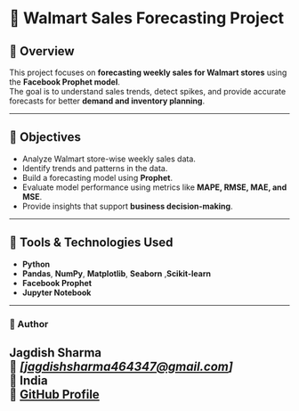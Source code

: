 # 🛒 Walmart Sales Forecasting Project

## 📌 Overview
This project focuses on **forecasting weekly sales for Walmart stores** using the **Facebook Prophet model**.  
The goal is to understand sales trends, detect spikes, and provide accurate forecasts for better **demand and inventory planning**.

---

## 🎯 Objectives
- Analyze Walmart store-wise weekly sales data.  
- Identify trends and patterns in the data.  
- Build a forecasting model using **Prophet**.  
- Evaluate model performance using metrics like **MAPE, RMSE, MAE, and MSE**.  
- Provide insights that support **business decision-making**.

---

## 🧩 Tools & Technologies Used
- **Python**  
- **Pandas**, **NumPy**, **Matplotlib**, **Seaborn** ,**Scikit-learn**
- **Facebook Prophet**  
- **Jupyter Notebook**  

---

### 👤 Author
**Jagdish Sharma**  
📧 *[jagdishsharma464347@gmail.com]*  
📍 India  
🔗 [GitHub Profile](https://github.com/your-username)
---
